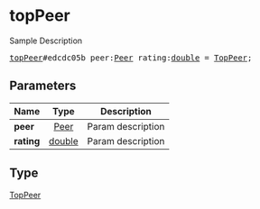 # topPeer

Sample Description

<pre>
<a href="../constructor/topPeer.md">topPeer</a>#edcdc05b peer:<a href="../type/Peer.md">Peer</a> rating:<a href="../type/double.md">double</a> = <a href="../type/TopPeer.md">TopPeer</a>;
</pre>

## Parameters

| Name | Type | Description |
|------|:----:|-------------|
| **peer** | [Peer](../type/Peer.md) | Param description |
| **rating** | [double](../type/double.md) | Param description |

## Type

[TopPeer](../type/TopPeer.md)

